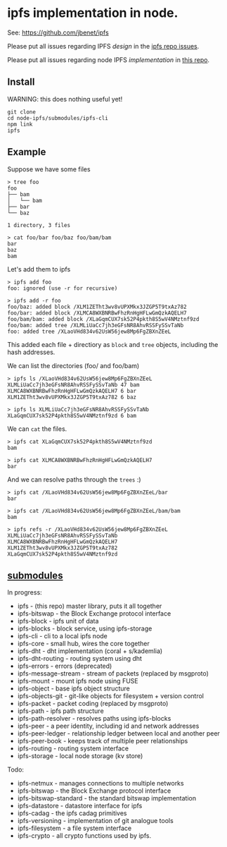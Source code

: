 # ipfs implementation in node.

See: https://github.com/jbenet/ipfs

Please put all issues regarding IPFS _design_ in the
[ipfs repo issues](https://github.com/jbenet/ipfs/issues).

Please put all issues regarding node IPFS _implementation_ in [this repo](https://github.com/jbenet/node-ipfs/issues).

## Install

WARNING: this does nothing useful yet!

```
git clone
cd node-ipfs/submodules/ipfs-cli
npm link
ipfs
```

## Example

Suppose we have some files

```
> tree foo
foo
├── bam
│   └── bam
├── bar
└── baz

1 directory, 3 files

> cat foo/bar foo/baz foo/bam/bam
bar
baz
bam
```

Let's add them to ipfs

```
> ipfs add foo
foo: ignored (use -r for recursive)

> ipfs add -r foo
foo/baz: added block /XLM1ZETht3wv8vUPXMkx3JZGP5T9txAz782
foo/bar: added block /XLMCA8WXBNRBwFhzRnHgHFLwGmQzkAQELH7
foo/bam/bam: added block /XLaGqmCUX7sk52P4pkth8S5wV4NMztnf9zd
foo/bam: added tree /XLMLiUaCc7jh3eGFsNR8AhvRSSFySSvTaNb
foo: added tree /XLaoVHd834v62UsW56jew8Mp6FgZBXnZEeL
```

This added each file + directiory as `block` and `tree` objects, including the hash addresses.


We can list the directories (foo/ and foo/bam)

```
> ipfs ls /XLaoVHd834v62UsW56jew8Mp6FgZBXnZEeL
XLMLiUaCc7jh3eGFsNR8AhvRSSFySSvTaNb 47 bam
XLMCA8WXBNRBwFhzRnHgHFLwGmQzkAQELH7 6 bar
XLM1ZETht3wv8vUPXMkx3JZGP5T9txAz782 6 baz

> ipfs ls XLMLiUaCc7jh3eGFsNR8AhvRSSFySSvTaNb
XLaGqmCUX7sk52P4pkth8S5wV4NMztnf9zd 6 bam
```

We can `cat` the files.

```
> ipfs cat XLaGqmCUX7sk52P4pkth8S5wV4NMztnf9zd
bam

> ipfs cat XLMCA8WXBNRBwFhzRnHgHFLwGmQzkAQELH7
bar
```

And we can resolve paths through the `trees` :)

```
> ipfs cat /XLaoVHd834v62UsW56jew8Mp6FgZBXnZEeL/bar
bar

> ipfs cat /XLaoVHd834v62UsW56jew8Mp6FgZBXnZEeL/bam/bam
bam
```

```
> ipfs refs -r /XLaoVHd834v62UsW56jew8Mp6FgZBXnZEeL
XLMLiUaCc7jh3eGFsNR8AhvRSSFySSvTaNb
XLMCA8WXBNRBwFhzRnHgHFLwGmQzkAQELH7
XLM1ZETht3wv8vUPXMkx3JZGP5T9txAz782
XLaGqmCUX7sk52P4pkth8S5wV4NMztnf9zd
```


## [submodules](submodules/)

In progress:

- ipfs - (this repo) master library, puts it all together
- ipfs-bitswap - the Block Exchange protocol interface
- ipfs-block - ipfs unit of data
- ipfs-blocks - block service, using ipfs-storage
- ipfs-cli - cli to a local ipfs node
- ipfs-core - small hub, wires the core together
- ipfs-dht - dht implementation (coral + s/kademlia)
- ipfs-dht-routing - routing system using dht
- ipfs-errors - errors (deprecated)
- ipfs-message-stream - stream of packets (replaced by msgproto)
- ipfs-mount - mount ipfs node using FUSE
- ipfs-object - base ipfs object structure
- ipfs-objects-git - git-like objects for filesystem + version control
- ipfs-packet - packet coding (replaced by msgproto)
- ipfs-path - ipfs path structure
- ipfs-path-resolver - resolves paths using ipfs-blocks
- ipfs-peer - a peer identity, including id and network addresses
- ipfs-peer-ledger - relationship ledger between local and another peer
- ipfs-peer-book - keeps track of multiple peer relationships
- ipfs-routing - routing system interface
- ipfs-storage - local node storage (kv store)

Todo:

- ipfs-netmux - manages connections to multiple networks
- ipfs-bitswap - the Block Exchange protocol interface
- ipfs-bitswap-standard - the standard bitswap implementation
- ipfs-datastore - datastore interface for ipfs
- ipfs-cadag - the ipfs cadag primitives
- ipfs-versioning - implementation of git analogue tools
- ipfs-filesystem - a file system interface
- ipfs-crypto - all crypto functions used by ipfs.
